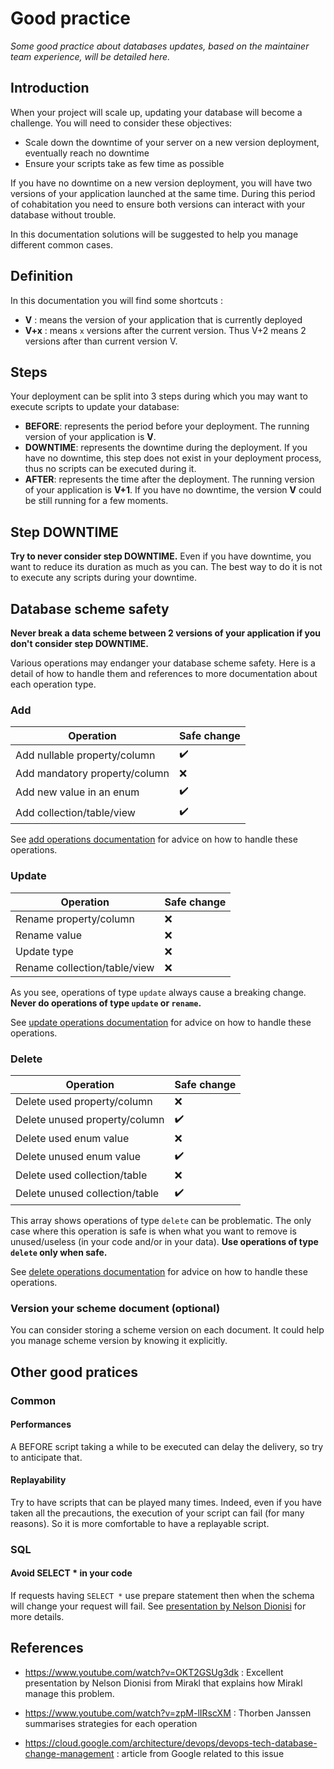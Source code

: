 # Good practice

_Some good practice about databases updates, based on the maintainer team experience, will be detailed here._

## Introduction

When your project will scale up, updating your database will become a challenge. You will need to consider these objectives:
- Scale down the downtime of your server on a new version deployment, eventually reach no downtime
- Ensure your scripts take as few time as possible

If you have no downtime on a new version deployment, you will have two versions of your application launched at the same time. During this period of cohabitation you need to ensure both versions can interact with your database without trouble.

In this documentation solutions will be suggested to help you manage different common cases.

## Definition

In this documentation you will find some shortcuts :
- **V** : means the version of your application that is currently deployed
- **V+x** : means `x` versions after the current version. Thus V+2 means 2 versions after than current version V.

## Steps

Your deployment can be split into 3 steps during which you may want to execute scripts to update your database:
- **BEFORE**: represents the period before your deployment. The running version of your application is **V**.
- **DOWNTIME**: represents the downtime during the deployment. If you have no downtime, this step does not exist in your deployment process, thus no scripts can be executed during it.
- **AFTER**: represents the time after the deployment. The running version of your application is **V+1**. If you have no downtime, 
the version **V** could be still running for a few moments.
  
## Step DOWNTIME

**Try to never consider step DOWNTIME.** Even if you have downtime, you want to reduce its duration as much as you can.
The best way to do it is not to execute any scripts during your downtime.

## Database scheme safety

**Never break a data scheme between 2 versions of your application if you don't consider step DOWNTIME.**

Various operations may endanger your database scheme safety. Here is a detail of how to handle them and references to more documentation about each operation type.

### Add

| Operation                     | Safe change        |
|---                            |---                 |
| Add nullable property/column  | :heavy_check_mark: |
| Add mandatory property/column | :x:                |
| Add new value in an enum      | :heavy_check_mark: |
| Add collection/table/view     | :heavy_check_mark: |

See [add operations documentation](./add/add.md) for advice on how to handle these operations.

### Update

| Operation                    | Safe change |
|---                           |---          |
| Rename property/column       | :x:         |
| Rename value                 | :x:         |
| Update type                  | :x:         |
| Rename collection/table/view | :x:         |

As you see, operations of type `update` always cause a breaking change.
**Never do operations of type `update` or `rename`.**

See [update operations documentation](./update/update.md) for advice on how to handle these operations.

### Delete

| Operation                      | Safe change        |
|---                             |---                 |
| Delete used property/column    | :x:                |
| Delete unused property/column  | :heavy_check_mark: |
| Delete used enum value         | :x:                |
| Delete unused enum value       | :heavy_check_mark: |
| Delete used collection/table   | :x:                |
| Delete unused collection/table | :heavy_check_mark: |

This array shows operations of type `delete` can be problematic. The only case where this operation is safe 
is when what you want to remove is unused/useless (in your code and/or in your data).
**Use operations of type `delete` only when safe.**

See [delete operations documentation](./delete/delete.md) for advice on how to handle these operations.

### Version your scheme document (optional)

You can consider storing a scheme version on each document. It could help you manage scheme version 
by knowing it explicitly.


## Other good pratices

### Common

#### Performances
A BEFORE script taking a while to be executed can delay the delivery, so try to anticipate that.

#### Replayability
Try to have scripts that can be played many times. Indeed, even if you have taken all the precautions, the execution 
of your script can fail (for many reasons). So it is more comfortable to have a replayable script.

### SQL

#### Avoid SELECT * in your code 
If requests having `SELECT *` use prepare statement then when the schema will change your request will fail. 
See [presentation by Nelson Dionisi](#nelson_dionisi_pres) for more details.

## References

- <a name="nelson_dionisi_pres">https://www.youtube.com/watch?v=OKT2GSUg3dk</a> : Excellent presentation by Nelson Dionisi from Mirakl that explains how 
Mirakl manage this problem.
  
- https://www.youtube.com/watch?v=zpM-lIRscXM : Thorben Janssen summarises strategies for each operation

- https://cloud.google.com/architecture/devops/devops-tech-database-change-management : article from Google related to this issue